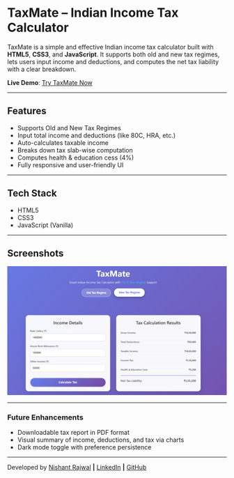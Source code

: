# TaxMate – Indian Income Tax Calculator

TaxMate is a simple and effective Indian income tax calculator built with **HTML5**, **CSS3**, and **JavaScript**. It supports both old and new tax regimes, lets users input income and deductions, and computes the net tax liability with a clear breakdown.

**Live Demo**: [Try TaxMate Now](https://nishantrajwal.github.io/TaxMate/)

---

## Features

- Supports Old and New Tax Regimes  
- Input total income and deductions (like 80C, HRA, etc.)  
- Auto-calculates taxable income  
- Breaks down tax slab-wise computation  
- Computes health & education cess (4%)  
- Fully responsive and user-friendly UI

---

## Tech Stack

- HTML5  
- CSS3  
- JavaScript (Vanilla)

---

## Screenshots

![App Screenshot](https://github.com/nishantrajwal/TaxMate/blob/main/assests/TaxMate-UI.png?raw=true)


---

### Future Enhancements

- Downloadable tax report in PDF format
- Visual summary of income, deductions, and tax via charts
- Dark mode toggle with preference persistence

---

Developed by [Nishant Rajwal](mailto:nishantrajwal@gmail.com) **|** [LinkedIn](https://www.linkedin.com/in/nishant-rajwal-9bb5a7342/) **|** [GitHub](https://github.com/nishantrajwal)

